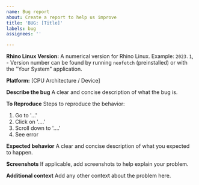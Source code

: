 ```yaml
---
name: Bug report
about: Create a report to help us improve
title: 'BUG: [Title]'
labels: bug
assignees: ''

---
```


**Rhino Linux Version:**
A numerical version for Rhino Linux. Example: `2023.1`, - Version number can be found by running `neofetch` (preinstalled) or with the "Your System" application.

**Platform:**
[CPU Architecture / Device]

**Describe the bug**
A clear and concise description of what the bug is.

**To Reproduce**
Steps to reproduce the behavior:
1. Go to '...'
2. Click on '....'
3. Scroll down to '....'
4. See error

**Expected behavior**
A clear and concise description of what you expected to happen.

**Screenshots**
If applicable, add screenshots to help explain your problem.

**Additional context**
Add any other context about the problem here.
